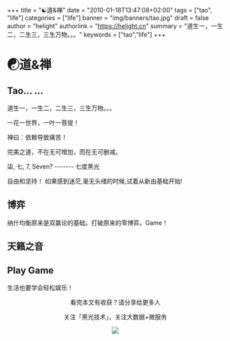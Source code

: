 +++
title = "☯道&禅"
date = "2010-01-18T13:47:08+02:00"
tags = ["tao", "life"]
categories = ["life"]
banner = "img/banners/tao.jpg"
draft = false
author = "helight"
authorlink = "https://helight.cn"
summary = "道生一，一生二，二生三，三生万物。。。"
keywords = ["tao","life"]
+++

# ☯道&禅

## Tao... ...
道生一，一生二，二生三，三生万物。。。

一花一世界，一叶一菩提！

禅曰：依赖导致痛苦！

完美之道，不在无可增加，而在无可删减。

柒, 七, 7, Seven? ------- 七度黑光 

自由和坚持！ 如果感到迷茫,毫无头绪的时候,试着从新由基础开始!

## 博弈

纳什均衡原来是双赢论的基础。打破原来的零博弈。Game！

## 天籁之音

## Play Game

生活也要学会轻松娱乐！


<center>
看完本文有收获？请分享给更多人<br>

关注「黑光技术」，关注大数据+微服务<br>

![](/img/qrcode_helight_tech.jpg)
</center>
